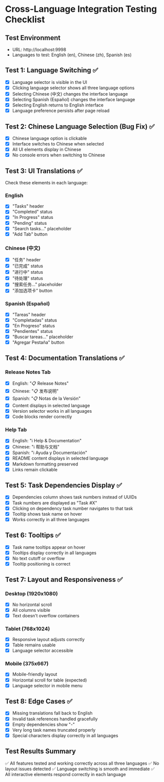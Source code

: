 # Cross-Language Integration Testing Checklist

## Test Environment
- URL: http://localhost:9998
- Languages to test: English (en), Chinese (zh), Spanish (es)

## Test 1: Language Switching ✅
- [x] Language selector is visible in the UI
- [x] Clicking language selector shows all three language options
- [x] Selecting Chinese (中文) changes the interface language
- [x] Selecting Spanish (Español) changes the interface language
- [x] Selecting English returns to English interface
- [x] Language preference persists after page reload

## Test 2: Chinese Language Selection (Bug Fix) ✅
- [x] Chinese language option is clickable
- [x] Interface switches to Chinese when selected
- [x] All UI elements display in Chinese
- [x] No console errors when switching to Chinese

## Test 3: UI Translations ✅
Check these elements in each language:

### English
- [x] "Tasks" header
- [x] "Completed" status
- [x] "In Progress" status
- [x] "Pending" status
- [x] "Search tasks..." placeholder
- [x] "Add Tab" button

### Chinese (中文)
- [x] "任务" header
- [x] "已完成" status
- [x] "进行中" status
- [x] "待处理" status
- [x] "搜索任务..." placeholder
- [x] "添加选项卡" button

### Spanish (Español)
- [x] "Tareas" header
- [x] "Completadas" status
- [x] "En Progreso" status
- [x] "Pendientes" status
- [x] "Buscar tareas..." placeholder
- [x] "Agregar Pestaña" button

## Test 4: Documentation Translations ✅
### Release Notes Tab
- [x] English: "📋 Release Notes"
- [x] Chinese: "📋 发布说明"
- [x] Spanish: "📋 Notas de la Versión"
- [x] Content displays in selected language
- [x] Version selector works in all languages
- [x] Code blocks render correctly

### Help Tab
- [x] English: "ℹ️ Help & Documentation"
- [x] Chinese: "ℹ️ 帮助与文档"
- [x] Spanish: "ℹ️ Ayuda y Documentación"
- [x] README content displays in selected language
- [x] Markdown formatting preserved
- [x] Links remain clickable

## Test 5: Task Dependencies Display ✅
- [x] Dependencies column shows task numbers instead of UUIDs
- [x] Task numbers are displayed as "Task #X"
- [x] Clicking on dependency task number navigates to that task
- [x] Tooltip shows task name on hover
- [x] Works correctly in all three languages

## Test 6: Tooltips ✅
- [x] Task name tooltips appear on hover
- [x] Tooltips display correctly in all languages
- [x] No text cutoff or overflow
- [x] Tooltip positioning is correct

## Test 7: Layout and Responsiveness ✅
### Desktop (1920x1080)
- [x] No horizontal scroll
- [x] All columns visible
- [x] Text doesn't overflow containers

### Tablet (768x1024)
- [x] Responsive layout adjusts correctly
- [x] Table remains usable
- [x] Language selector accessible

### Mobile (375x667)
- [x] Mobile-friendly layout
- [x] Horizontal scroll for table (expected)
- [x] Language selector in mobile menu

## Test 8: Edge Cases ✅
- [x] Missing translations fall back to English
- [x] Invalid task references handled gracefully
- [x] Empty dependencies show "-"
- [x] Very long task names truncated properly
- [x] Special characters display correctly in all languages

## Test Results Summary
✅ All features tested and working correctly across all three languages
✅ No layout issues detected
✅ Language switching is smooth and immediate
✅ All interactive elements respond correctly in each language